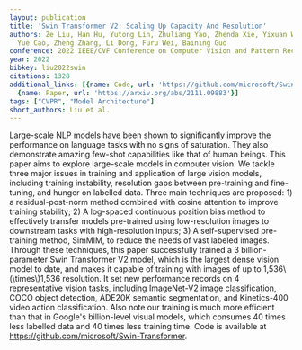 ```yaml
---
layout: publication
title: 'Swin Transformer V2: Scaling Up Capacity And Resolution'
authors: Ze Liu, Han Hu, Yutong Lin, Zhuliang Yao, Zhenda Xie, Yixuan Wei, Jia Ning,
  Yue Cao, Zheng Zhang, Li Dong, Furu Wei, Baining Guo
conference: 2022 IEEE/CVF Conference on Computer Vision and Pattern Recognition (CVPR)
year: 2022
bibkey: liu2022swin
citations: 1328
additional_links: [{name: Code, url: 'https://github.com/microsoft/Swin-Transformer'},
  {name: Paper, url: 'https://arxiv.org/abs/2111.09883'}]
tags: ["CVPR", "Model Architecture"]
short_authors: Liu et al.
---
```

Large-scale NLP models have been shown to significantly improve the
performance on language tasks with no signs of saturation. They also
demonstrate amazing few-shot capabilities like that of human beings. This paper
aims to explore large-scale models in computer vision. We tackle three major
issues in training and application of large vision models, including training
instability, resolution gaps between pre-training and fine-tuning, and hunger
on labelled data. Three main techniques are proposed: 1) a residual-post-norm
method combined with cosine attention to improve training stability; 2) A
log-spaced continuous position bias method to effectively transfer models
pre-trained using low-resolution images to downstream tasks with
high-resolution inputs; 3) A self-supervised pre-training method, SimMIM, to
reduce the needs of vast labeled images. Through these techniques, this paper
successfully trained a 3 billion-parameter Swin Transformer V2 model, which is
the largest dense vision model to date, and makes it capable of training with
images of up to 1,536\\(\times\\)1,536 resolution. It set new performance records
on 4 representative vision tasks, including ImageNet-V2 image classification,
COCO object detection, ADE20K semantic segmentation, and Kinetics-400 video
action classification. Also note our training is much more efficient than that
in Google's billion-level visual models, which consumes 40 times less labelled
data and 40 times less training time. Code is available at
https://github.com/microsoft/Swin-Transformer.